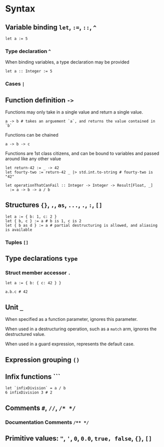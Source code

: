# Syntax

## Variable binding `let`, `:=`, `::`, `^`

```aml
let a := 5
```

### Type declaration `^`

When binding variables, a type declaration may be provided

```aml
let a :: Integer := 5
```

### Cases `|`

## Function definition `->`

Functions may only take in a single value and return a single value.

```aml
a -> b # takes an arguement `a`, and returns the value contained in `b`
```

Functions can be chained

```aml
a -> b -> c
```

Functions are 1st class citizens, and can be bound to variables and passed
around like any other value

```aml
let return-42 := _ -> 42
let fourty-two := return-42 _ |> std.int.to-string # fourty-two is "42"

let operationThatCanFail :: Integer -> Integer -> Result[Float, _]
  := a -> b -> a / b
```

## Structures `{}`, `,`, `as`, `...`, `.`, `:`, `[]`

```aml
let a := { b: 1, c: 2 }
let { b, c } := a # b is 1, c is 2
let { b as d } := a # partial destructuring is allowed, and aliasing is available
```

### Tuples `[]`

## Type declarations `type`

### Struct member accessor `.`

```aml
let a := { b: { c: 42 } }

a.b.c # 42
```

## Unit `_`

When specified as a function parameter, ignores this parameter.

When used in a destructuring operation, such as a `match` arm, ignores the
destructured value.

When used in a guard expression, represents the default case.

## Expression grouping `()`

## Infix functions `\``

```aml
let `infixDivision` = a / b
6 infixDivision 3 # 2
```

## Comments `#`, `//`, `/* */`

### Documentation Comments `/** */`

## Primitive values: `"`, `'`, `0`, `0.0`, `true, false`, `{}`, `[]`
